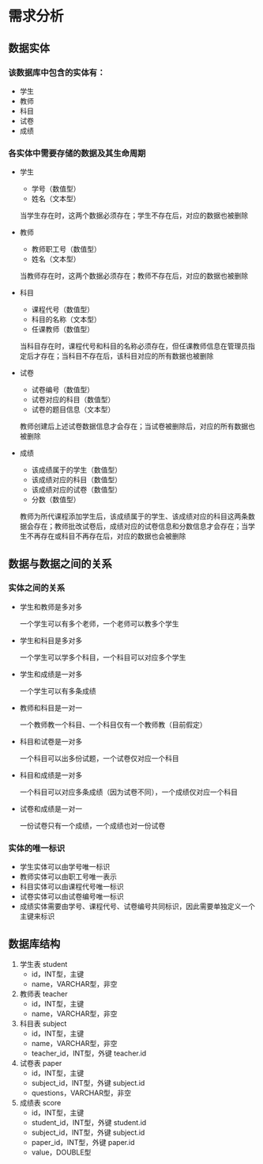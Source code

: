 # 需求分析

## 数据实体

### 该数据库中包含的实体有：

- 学生
- 教师
- 科目
- 试卷
- 成绩

### 各实体中需要存储的数据及其生命周期

- 学生

  - 学号（数值型）
  - 姓名（文本型）

  当学生存在时，这两个数据必须存在；学生不存在后，对应的数据也被删除

- 教师

  - 教师职工号（数值型）
  - 姓名（文本型）

  当教师存在时，这两个数据必须存在；教师不存在后，对应的数据也被删除

- 科目

  - 课程代号（数值型）
  - 科目的名称（文本型）
  - 任课教师（数值型）

  当科目存在时，课程代号和科目的名称必须存在，但任课教师信息在管理员指定后才存在；当科目不存在后，该科目对应的所有数据也被删除

- 试卷

  - 试卷编号（数值型）
  - 试卷对应的科目（数值型）
  - 试卷的题目信息（文本型）

  教师创建后上述试卷数据信息才会存在；当试卷被删除后，对应的所有数据也被删除

- 成绩

  - 该成绩属于的学生（数值型）
  - 该成绩对应的科目（数值型）
  - 该成绩对应的试卷（数值型）
  - 分数（数值型）

  教师为所代课程添加学生后，该成绩属于的学生、该成绩对应的科目这两条数据会存在；教师批改试卷后，成绩对应的试卷信息和分数信息才会存在；当学生不再存在或科目不再存在后，对应的数据也会被删除

## 数据与数据之间的关系

### 实体之间的关系

- 学生和教师是多对多

  一个学生可以有多个老师，一个老师可以教多个学生

- 学生和科目是多对多

  一个学生可以学多个科目，一个科目可以对应多个学生

- 学生和成绩是一对多

  一个学生可以有多条成绩

- 教师和科目是一对一

  一个教师教一个科目、一个科目仅有一个教师教（目前假定）

- 科目和试卷是一对多

  一个科目可以出多份试题，一个试卷仅对应一个科目

- 科目和成绩是一对多

  一个科目可以对应多条成绩（因为试卷不同），一个成绩仅对应一个科目

- 试卷和成绩是一对一

  一份试卷只有一个成绩，一个成绩也对一份试卷

### 实体的唯一标识

- 学生实体可以由学号唯一标识
- 教师实体可以由职工号唯一表示
- 科目实体可以由课程代号唯一标识
- 试卷实体可以由试卷编号唯一标识
- 成绩实体需要由学号、课程代号、试卷编号共同标识，因此需要单独定义一个主键来标识

## 数据库结构

1. 学生表 student
   - id，INT型，主键
   - name，VARCHAR型，非空
2. 教师表 teacher
   - id，INT型，主键
   - name，VARCHAR型，非空
3. 科目表 subject
   - id，INT型，主键
   - name，VARCHAR型，非空
   - teacher_id，INT型，外键 teacher.id
4. 试卷表 paper
   - id，INT型，主键
   - subject_id，INT型，外键 subject.id
   - questions，VARCHAR型，非空
5. 成绩表 score
   - id，INT型，主键
   - student_id，INT型，外键 student.id
   - subject_id，INT型，外键 subject.id
   - paper_id，INT型，外键 paper.id
   - value，DOUBLE型
